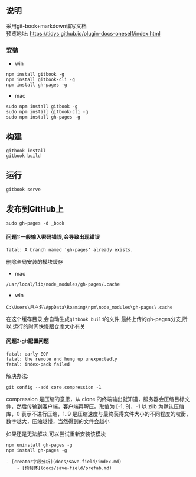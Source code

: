 ## 说明
采用git-book+markdown编写文档  
预览地址: https://tidys.github.io/plugin-docs-oneself/index.html

### 安装
- win
```
npm install gitbook -g
npm install gitbook-cli -g
npm install gh-pages -g
```

- mac
```
sudo npm install gitbook -g
sudo npm install gitbook-cli -g
sudo npm install gh-pages -g
```

## 构建
```
gitbook install
gitbook build
```
## 运行 
```
gitbook serve
```
## 发布到GitHub上
```
sudo gh-pages -d _book
```


#### 问题1:一般输入密码错误,会导致出现错误
```
fatal: A branch named 'gh-pages' already exists.
```
删除全局安装的模块缓存
- mac
```
/usr/local/lib/node_modules/gh-pages/.cache
```
- win
```
C:\Users\用户名\AppData\Roaming\npm\node_modules\gh-pages\.cache
```
在这个缓存目录,会自动生成`gitbook build`的文件,最终上传的gh-pages分支,所以,运行的时间快慢跟仓库大小有关

#### 问题2:git配置问题
```
fatal: early EOF
fatal: the remote end hung up unexpectedly
fatal: index-pack failed
```
解决办法:
```
git config --add core.compression -1
```
compression 是压缩的意思，从 clone 的终端输出就知道，服务器会压缩目标文件，然后传输到客户端，客户端再解压。取值为 [-1, 9]，-1 以 zlib 为默认压缩库，0 表示不进行压缩，1..9 是压缩速度与最终获得文件大小的不同程度的权衡，数字越大，压缩越慢，当然得到的文件会越小


如果还是无法解决,可以尝试重新安装该模块
```
npm uninstall gh-pages -g
npm install gh-pages -g
```

```$xslt
- [creator字段分析](docs/save-field/index.md)
    - [预制体](docs/save-field/prefab.md)
```


